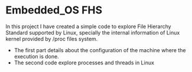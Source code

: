 # Embedded_OS FHS


In this project I have created a simple code to explore File Hierarchy Standard supported by Linux, specially the internal information of Linux kernel provided by  /proc files system.

- The first part details about the configuration of the machine where the execution is done.
- The second code explore processes and threads in Linux


